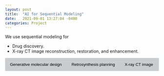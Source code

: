 ```yaml
---
layout: post
title:  "AI for Sequential Modeling"
date:   2021-09-01 13:27:04 -0400
categories: Project
---
```


We use sequential modeling for <br>

- Drug discovery.
- X-ray CT image reconstruction, restoration, and enhancement.

<style>
	.dropdown-menu>.active {
           background-color: #333436;
        }
	.img-fluid{border:1px solid #ccc;margin:5px 5px 5px 0px}
	.step_head{font-size:1.25em;color:#333436;font-weight:bold;    border-bottom: 1.3px solid #333436;margin-top:10px;}
	.sub_head{font-size:0.85em;color:##333436;font-weight:bold;margin-bottom:2px;}
	.doc-content p{font-size:0.9em;margin-bottom:2px;}
	h2{font-size:1.25em;}
	.target-title{color:#C03D96;font-weight:bold;text-decoration:underline}
    	/* Style the tab */
	.tab {
	  overflow: hidden;
	  background-color: #cacdcf;
	}

	/* Style the buttons that are used to open the tab content */
	.tab button {
	  background-color: inherit;
	  float: left;
	  border: none;
	  outline: none;
	  cursor: pointer;
	  padding: 14px 16px;
	  transition: 0.3s;
	}

	/* Change background color of buttons on hover */
	.tab button:hover {
	  background-color: #333436;
	}

	/* Create an active/current tablink class */
	.tab button.active {
	  background-color: #333436;
          color: #FFFFFF;
	}

	/* Style the tab content */
	.tabcontent {
	  display: none;
	  padding: 6px 12px;
	  border-top: none;
	}
 </style>



<div class="tab-pane" id="overview_mac">

<div class="tab">
<button class="tablinks" onclick="show(event, 'chemistry')">
        Generative molecular design
</button>
<button class="tablinks" onclick="show(event, 'retro')">
        Retrosynthesis planning
</button>
<!--
<button class="tablinks" onclick="show(event, 'biology')">
        Genomic selection
</button>
-->
<button class="tablinks" onclick="show(event, 'CT')">
        X-ray CT image
</button>
</div>


<div class="tabcontent" id="retro" style="display:none;">
We work on AI based retrosynthetic accessibility estimation.
</div>


<div class="tabcontent" id="chemistry" style="display:none;">
<a href=""> <img src="{{ site.url }}{{ site.baseurl }}/images/drugdiscovery.png" style="width: 300px; box-shadow: none"></a><br>A Pre-trained Conditional Transformer for Target-specific De Novo Molecular Generation. [pdf](https://arxiv.org/pdf/2210.08749.pdf)
</div>


<!--
<div class="tabcontent" id="biology" style="display:none;">
<a href=""> <img src="{{ site.url }}{{ site.baseurl }}/images/advremoval.png" style="width: 300px; box-shadow: none"></a>
<br>Adversarial Removal of Population Bias in Genomics Phenotype Prediction. 
<br><a href="https://github.com/hzz0024/EasyParallel"> <img src="{{ site.url }}{{ site.baseurl }}/images/easyparallel.png" style="width: 150px; box-shadow: none"></a><br>A cross-platform tool that utilizes a multi-thread parallel algorithm for processing multiple iterations of bioinformatic analyses. 
</div>
-->

<div class="tabcontent" id="CT" style="display:none;">
We work on AI based X-ray CT image reconstruction.
</div>



<script>
	function show(evt, cityName) {
  var i, tabcontent, tablinks;
  
  //Get all elements with class="tabcontent" and hide them
  tabcontent = document.getElementsByClassName("tabcontent");
  for (i = 0; i < tabcontent.length; i++) {
      tabcontent[i].style.display = "none";
  }
  
  // Get all elements with class="tablinks" and remove the class "active"
  tablinks = document.getElementsByClassName("tablinks");
  for (i = 0; i < tablinks.length; i++) {
      tablinks[i].className = tablinks[i].className.replace(" active", "");
  }
  
  // Show the current tab, and add an "active" class to the button that opened the tab
  document.getElementById(cityName).style.display = "block";
      evt.currentTarget.className += " active";
}
function hideshow(id) {
        var e = document.getElementById(id);
        e.style.display = (e.style.display == 'block') ? 'none' : 'none';
}
function showhide(id) {
       	var e = document.getElementById(id);
       	e.style.display = (e.style.display == 'block') ? 'none' : 'block';
}
</script>
